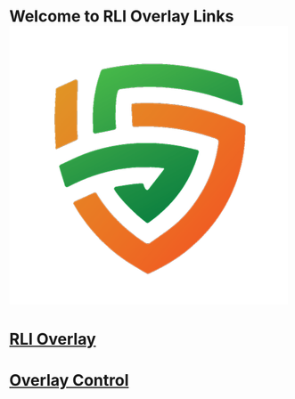 # Welcome to RLI Overlay Links ![This is an image](/Images/Logos/rli_logo.png)

# [RLI Overlay](https://rm-118425146.github.io/RLI-Overlay/RLI-Overlay.html)

# [Overlay Control](https://rm-118425146.github.io/RLI-Overlay/OverlayControl.html)
